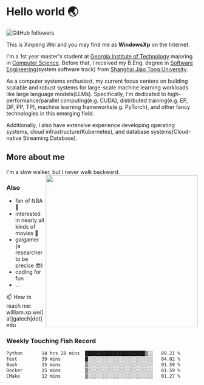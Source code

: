<!--
**WindowsXp-Beta/WindowsXp-Beta** is a ✨ _special_ ✨ repository because its `README.md` (this file) appears on your GitHub profile.

Here are some ideas to get you started:

- 🔭 I’m currently working on ...
- 🌱 I’m currently learning ...
- 👯 I’m looking to collaborate on ...
- 🤔 I’m looking for help with ...
- 💬 Ask me about ...
- 📫 How to reach me: ...
- 😄 Pronouns: ...
- ⚡ Fun fact: ...
-->
# Hello world :earth_asia:

![GitHub followers](https://img.shields.io/github/followers/WindowsXp-Beta?style=social)

This is Xinpeng Wei and you may find me as **WindowsXp** on the Internet.

I'm a 1st year master's student at [Georgia Institute of Technology](https://www.gatech.edu/) majoring in [Computer Science](https://www.cc.gatech.edu/degree-programs/master-science-computer-science). Before that, I received my B.Eng. degree in [Software Engineering](http://www.se.sjtu.edu.cn/)(system software track) from [Shanghai Jiao Tong University](http://en.sjtu.edu.cn/).

As a computer systems enthusiast, my current focus centers on building scalable and robust systems for large-scale machine learning workloads like large language models(LLMs). Specifically, I'm dedicated to high-performance/parallel computing(e.g. CUDA), distributed training(e.g. EP, DP, PP, TP), machine learning frameworks(e.g. PyTorch), and other fancy technologies in this emerging field.

Additionally, I also have extensive experience developing operating systems, cloud infrastructure(Kubernetes), and database systems(Cloud-native Streaming Database).

## More about me

I'm a slow walker, but I never walk backward.<img align='right' src='https://github-readme-stats.vercel.app/api/top-langs/?username=WindowsXp-Beta&layout=compact&hide=scss,hcl,Tcl&langs_count=5&theme=tokyonight' width='400px'>

### Also
- fan of NBA :basketball:
- interested in nearly all kinds of movies :movie_camera:
- galgamer (a researcher to be precise :sunglasses:)
- coding for fun
- ...

📫 How to reach me: william.xp.wei[at]gatech[dot]edu

### Weekly Touching Fish Record

<!--START_SECTION:waka-->

```txt
Python       14 hrs 28 mins  ██████████████████████▒░░   89.21 %
Text         39 mins         █░░░░░░░░░░░░░░░░░░░░░░░░   04.02 %
Bash         15 mins         ▒░░░░░░░░░░░░░░░░░░░░░░░░   01.59 %
Docker       15 mins         ▒░░░░░░░░░░░░░░░░░░░░░░░░   01.59 %
CMake        12 mins         ▒░░░░░░░░░░░░░░░░░░░░░░░░   01.27 %
```

<!--END_SECTION:waka-->
